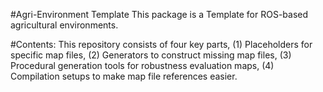 #Agri-Environment Template
This package is a Template for ROS-based agricultural environments.

#Contents:
This repository consists of four key parts, (1) Placeholders for specific map files, (2) Generators to construct missing map files, (3) Procedural generation tools for robustness evaluation maps, (4) Compilation setups to make map file references easier.
